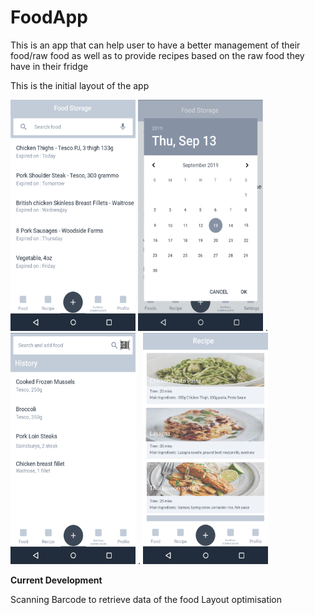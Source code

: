 # FoodApp

This is an app that can help user to have a better management of their food/raw food as well as to provide recipes based on the raw food they have in their fridge

This is the initial layout of the app

<img src="https://github.com/willlam98/FoodApp/blob/master/FoodAppPrototypeImages/FoodStorage.png" height="370" width="200">  <img src="https://github.com/willlam98/FoodApp/blob/master/FoodAppPrototypeImages/ChooseDate.png" height="370" width="200"> . <img src="https://github.com/willlam98/FoodApp/blob/master/FoodAppPrototypeImages/ScanBarcode.png" height="370" width="200"> . <img src="https://github.com/willlam98/FoodApp/blob/master/FoodAppPrototypeImages/Recipe.png" height="370" width="200">


****************************************************Current Development****************************************************

Scanning Barcode to retrieve data of the food
Layout optimisation


